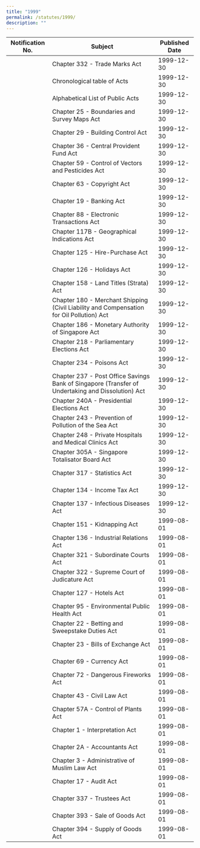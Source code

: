 ```yaml
---
title: "1999"
permalink: /statutes/1999/
description: ""
---
```

|Notification No.|Subject|Published Date|
|---|---|---|
||Chapter 332 - Trade Marks Act|1999-12-30|
||Chronological table of Acts|1999-12-30|
||Alphabetical List of Public Acts|1999-12-30|
||Chapter 25 - Boundaries and Survey Maps Act|1999-12-30|
||Chapter 29 - Building Control Act|1999-12-30|
||Chapter 36 - Central Provident Fund Act|1999-12-30|
||Chapter 59 - Control of Vectors and Pesticides Act|1999-12-30|
||Chapter 63 - Copyright Act|1999-12-30|
||Chapter 19 - Banking Act|1999-12-30|
||Chapter 88 - Electronic Transactions Act|1999-12-30|
||Chapter 117B - Geographical Indications Act|1999-12-30|
||Chapter 125 - Hire-Purchase Act|1999-12-30|
||Chapter 126 - Holidays Act|1999-12-30|
||Chapter 158 - Land Titles (Strata) Act|1999-12-30|
||Chapter 180 - Merchant Shipping (Civil Liability and Compensation for Oil Pollution) Act|1999-12-30|
||Chapter 186 - Monetary Authority of Singapore Act|1999-12-30|
||Chapter 218 - Parliamentary Elections Act|1999-12-30|
||Chapter 234 - Poisons Act|1999-12-30|
||Chapter 237 - Post Office Savings Bank of Singapore (Transfer of Undertaking and Dissolution) Act|1999-12-30|
||Chapter 240A - Presidential Elections Act|1999-12-30|
||Chapter 243 - Prevention of Pollution of the Sea Act|1999-12-30|
||Chapter 248 - Private Hospitals and Medical Clinics Act|1999-12-30|
||Chapter 305A - Singapore Totalisator Board Act|1999-12-30|
||Chapter 317 - Statistics Act|1999-12-30|
||Chapter 134 - Income Tax Act|1999-12-30|
||Chapter 137 - Infectious Diseases Act|1999-12-30|
||Chapter 151 - Kidnapping Act|1999-08-01|
||Chapter 136 - Industrial Relations Act|1999-08-01|
||Chapter 321 - Subordinate Courts Act|1999-08-01|
||Chapter 322 - Supreme Court of Judicature Act|1999-08-01|
||Chapter 127 - Hotels Act|1999-08-01|
||Chapter 95 - Environmental Public Health Act|1999-08-01|
||Chapter 22 - Betting and Sweepstake Duties Act|1999-08-01|
||Chapter 23 - Bills of Exchange Act|1999-08-01|
||Chapter 69 - Currency Act|1999-08-01|
||Chapter 72 - Dangerous Fireworks Act|1999-08-01|
||Chapter 43 - Civil Law Act|1999-08-01|
||Chapter 57A - Control of Plants Act|1999-08-01|
||Chapter 1 - Interpretation Act|1999-08-01|
||Chapter 2A - Accountants Act|1999-08-01|
||Chapter 3 - Administrative of Muslim Law Act|1999-08-01|
||Chapter 17 - Audit Act|1999-08-01|
||Chapter 337 - Trustees Act|1999-08-01|
||Chapter 393 - Sale of Goods Act|1999-08-01|
||Chapter 394 - Supply of Goods Act|1999-08-01|